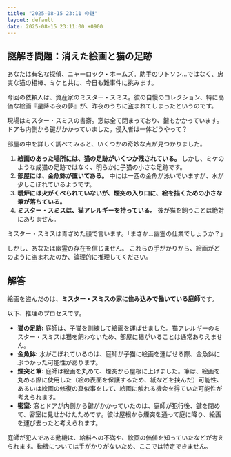 ```yaml
---
title: "2025-08-15 23:11 の謎"
layout: default
date: 2025-08-15 23:11:00 +0900
---
```

## 謎解き問題：消えた絵画と猫の足跡

あなたは有名な探偵、ニャーロック・ホームズ。助手のワトソン…ではなく、忠実な猫の相棒、ミケと共に、今日も難事件に挑みます。

今回の依頼人は、資産家のミスター・スミス。彼の自慢のコレクション、特に高価な絵画『星降る夜の夢』が、昨夜のうちに盗まれてしまったというのです。

現場はミスター・スミスの書斎。窓は全て閉まっており、鍵もかかっています。ドアも内側から鍵がかかっていました。侵入者は一体どうやって？

部屋の中を詳しく調べてみると、いくつかの奇妙な点が見つかりました。

1.  **絵画のあった場所には、猫の足跡がいくつか残されている。** しかし、ミケのような成猫の足跡ではなく、明らかに子猫の小さな足跡です。
2.  **部屋には、金魚鉢が置いてある。** 中には一匹の金魚が泳いでいますが、水が少しこぼれているようです。
3.  **暖炉には火がくべられていないが、煙突の入り口に、絵を描くための小さな筆が落ちている。**
4.  **ミスター・スミスは、猫アレルギーを持っている。** 彼が猫を飼うことは絶対にありません。

ミスター・スミスは青ざめた顔で言います。「まさか…幽霊の仕業でしょうか？」

しかし、あなたは幽霊の存在を信じません。
これらの手がかりから、絵画がどのように盗まれたのか、論理的に推理してください。

## 解答

絵画を盗んだのは、**ミスター・スミスの家に住み込みで働いている庭師**です。

以下、推理のプロセスです。

*   **猫の足跡:** 庭師は、子猫を訓練して絵画を運ばせました。猫アレルギーのミスター・スミスは猫を飼わないため、部屋に猫がいることは通常ありえません。
*   **金魚鉢:** 水がこぼれているのは、庭師が子猫に絵画を運ばせる際、金魚鉢にぶつかった可能性があります。
*   **煙突と筆:** 庭師は絵画を丸めて、煙突から屋根に上げました。筆は、絵画を丸める際に使用した（絵の表面を保護するため、紙などを挟んだ）可能性、あるいは絵画の修復の真似事をして、絵画に触れる機会を得ていた可能性が考えられます。
*   **密室:** 窓とドアが内側から鍵がかかっていたのは、庭師が犯行後、鍵を閉めて、密室に見せかけたためです。彼は屋根から煙突を通って庭に降り、絵画を運び去ったと考えられます。

庭師が犯人である動機は、給料への不満や、絵画の価値を知っていたなどが考えられます。動機については手がかりがないため、ここでは特定できません。
